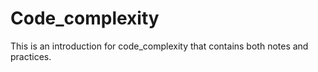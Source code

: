 # Code_complexity
This is an introduction for code_complexity that contains both notes and practices.
